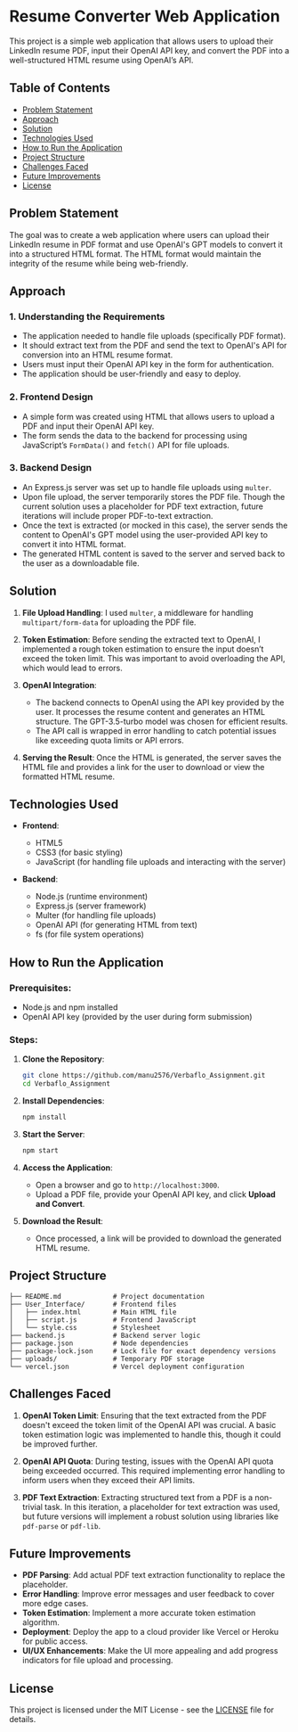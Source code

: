 # Resume Converter Web Application

This project is a simple web application that allows users to upload their LinkedIn resume PDF, input their OpenAI API key, and convert the PDF into a well-structured HTML resume using OpenAI’s API.

## Table of Contents
- [Problem Statement](#problem-statement)
- [Approach](#approach)
- [Solution](#solution)
- [Technologies Used](#technologies-used)
- [How to Run the Application](#how-to-run-the-application)
- [Project Structure](#project-structure)
- [Challenges Faced](#challenges-faced)
- [Future Improvements](#future-improvements)
- [License](#license)

## Problem Statement

The goal was to create a web application where users can upload their LinkedIn resume in PDF format and use OpenAI's GPT models to convert it into a structured HTML format. The HTML format would maintain the integrity of the resume while being web-friendly.

## Approach

### 1. **Understanding the Requirements**
   - The application needed to handle file uploads (specifically PDF format).
   - It should extract text from the PDF and send the text to OpenAI's API for conversion into an HTML resume format.
   - Users must input their OpenAI API key in the form for authentication.
   - The application should be user-friendly and easy to deploy.

### 2. **Frontend Design**
   - A simple form was created using HTML that allows users to upload a PDF and input their OpenAI API key.
   - The form sends the data to the backend for processing using JavaScript’s `FormData()` and `fetch()` API for file uploads.

### 3. **Backend Design**
   - An Express.js server was set up to handle file uploads using `multer`.
   - Upon file upload, the server temporarily stores the PDF file. Though the current solution uses a placeholder for PDF text extraction, future iterations will include proper PDF-to-text extraction.
   - Once the text is extracted (or mocked in this case), the server sends the content to OpenAI's GPT model using the user-provided API key to convert it into HTML format.
   - The generated HTML content is saved to the server and served back to the user as a downloadable file.

## Solution

1. **File Upload Handling**: I used `multer`, a middleware for handling `multipart/form-data` for uploading the PDF file.

2. **Token Estimation**: Before sending the extracted text to OpenAI, I implemented a rough token estimation to ensure the input doesn’t exceed the token limit. This was important to avoid overloading the API, which would lead to errors.

3. **OpenAI Integration**: 
   - The backend connects to OpenAI using the API key provided by the user. It processes the resume content and generates an HTML structure. The GPT-3.5-turbo model was chosen for efficient results.
   - The API call is wrapped in error handling to catch potential issues like exceeding quota limits or API errors.

4. **Serving the Result**: Once the HTML is generated, the server saves the HTML file and provides a link for the user to download or view the formatted HTML resume.

## Technologies Used

- **Frontend**:
  - HTML5
  - CSS3 (for basic styling)
  - JavaScript (for handling file uploads and interacting with the server)
  
- **Backend**:
  - Node.js (runtime environment)
  - Express.js (server framework)
  - Multer (for handling file uploads)
  - OpenAI API (for generating HTML from text)
  - fs (for file system operations)

## How to Run the Application

### Prerequisites:
- Node.js and npm installed
- OpenAI API key (provided by the user during form submission)

### Steps:
1. **Clone the Repository**:
   ```bash
   git clone https://github.com/manu2576/Verbaflo_Assignment.git
   cd Verbaflo_Assignment
   ```

2. **Install Dependencies**:
   ```bash
   npm install
   ```

3. **Start the Server**:
   ```bash
   npm start
   ```

4. **Access the Application**:
   - Open a browser and go to `http://localhost:3000`.
   - Upload a PDF file, provide your OpenAI API key, and click **Upload and Convert**.

5. **Download the Result**:
   - Once processed, a link will be provided to download the generated HTML resume.

## Project Structure

```
├── README.md             # Project documentation
├── User_Interface/       # Frontend files
│   ├── index.html        # Main HTML file
│   ├── script.js         # Frontend JavaScript
│   └── style.css         # Stylesheet
├── backend.js            # Backend server logic
├── package.json          # Node dependencies
├── package-lock.json     # Lock file for exact dependency versions
├── uploads/              # Temporary PDF storage
└── vercel.json           # Vercel deployment configuration
```

## Challenges Faced

1. **OpenAI Token Limit**: Ensuring that the text extracted from the PDF doesn't exceed the token limit of the OpenAI API was crucial. A basic token estimation logic was implemented to handle this, though it could be improved further.
   
2. **OpenAI API Quota**: During testing, issues with the OpenAI API quota being exceeded occurred. This required implementing error handling to inform users when they exceed their API limits.

3. **PDF Text Extraction**: Extracting structured text from a PDF is a non-trivial task. In this iteration, a placeholder for text extraction was used, but future versions will implement a robust solution using libraries like `pdf-parse` or `pdf-lib`.

## Future Improvements

- **PDF Parsing**: Add actual PDF text extraction functionality to replace the placeholder.
- **Error Handling**: Improve error messages and user feedback to cover more edge cases.
- **Token Estimation**: Implement a more accurate token estimation algorithm.
- **Deployment**: Deploy the app to a cloud provider like Vercel or Heroku for public access.
- **UI/UX Enhancements**: Make the UI more appealing and add progress indicators for file upload and processing.

## License

This project is licensed under the MIT License - see the [LICENSE](LICENSE) file for details.
